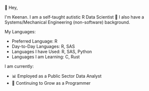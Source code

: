 👋 Hey,

I'm Keenan. I am a self-taught autistic R Data Scientist :mage: I also have a Systems/Mechanical Engineering (non-software) background. 

My Languages:
- Preferred Language: R
- Day-to-Day Languages: R, SAS
- Languages I have Used: R, SAS, Python
- Languages I am Learning: C, Rust

I am currently:

- 📊 Employed as a Public Sector Data Analyst
- 🧠 Continuing to Grow as a Programmer

<!---
Senpai-Eeyore/Senpai-Eeyore is a ✨ special ✨ repository because its `README.md` (this file) appears on your GitHub profile.
You can click the Preview link to take a look at your changes.
--->

